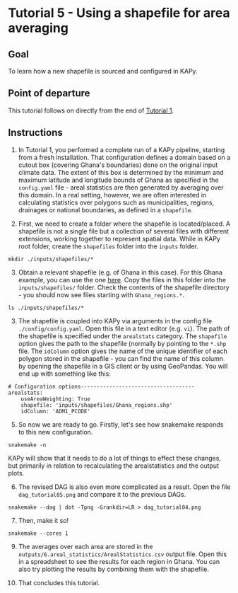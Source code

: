 # Tutorial 5 - Using a shapefile for area averaging

## Goal

To learn how a new shapefile is sourced and configured in KAPy.

## Point of departure

This tutorial follows on directly from the end of [Tutorial 1](Tutorial01.md).

## Instructions

1. In Tutorial 1, you performed a complete run of a KAPy pipeline, starting from a fresh installation.
That configuration defines a domain based on a cutout box (covering Ghana's boundaries) done on the original input climate data. The extent of this box is determined by the minimum and maximum latitude and longitude bounds of Ghana as specified in the `config.yaml` file - areal statistics are then generated by averaging over this domain. In a real setting, however, we are often interested in calculating statistics over polygons such as municipalities, regions, drainages or national boundaries, as defined in a `shapefile`. 

2. First, we need to create a folder where the shapefile is located/placed. A shapefile is not a single file but a collection of several files with different extensions, working together to represent spatial data. While in KAPy root folder, create the `shapefiles` folder into the `inputs` folder.

```
mkdir ./inputs/shapefiles/*
```

3. Obtain a relevant shapefile (e.g. of Ghana in this case). For this Ghana example, you can use the one [here](Tutorial05_files). Copy the files in this folder into the `inputs/shapefiles/` folder. Check the contents of the shapefile directory - you should now see files starting with `Ghana_regions.*`.

```
ls ./inputs/shapefiles/*
```

3. The shapefile is coupled into KAPy via arguments in the config file `./config/config.yaml`. Open this file in a text editor (e.g. `vi`). The path of the shapefile is specified under the `arealstats` category. The `shapefile` option gives the path to the shapefile (normally by pointing to the `*.shp` file. The `idColumn` option gives the name of the unique identifier of each polygon stored in the shapefile - you can find the name of this column by opening the shapefile in a GIS client or by using GeoPandas. You will end up with something like this:

```
# Configuration options------------------------------------
arealstats:
    useAreaWeighting: True
    shapefile: 'inputs/shapefiles/Ghana_regions.shp'
    idColumn: 'ADM1_PCODE'
```

5. So now we are ready to go. Firstly, let's see how snakemake responds to this new configuration. 

```
snakemake -n
```
KAPy will show that it needs to do a lot of things to effect these changes, but primarily in relation to recalculating the arealstatistics and the output plots. 

6. The revised DAG is also even more complicated as a result. Open the file `dag_tutorial05.png` and compare it to the previous DAGs.

```
snakemake --dag | dot -Tpng -Grankdir=LR > dag_tutorial04.png
```

7. Then, make it so!

```
snakemake --cores 1

```

9.  The averages over each area are stored in the `outputs/6.areal_statistics/ArealStatistics.csv` output file. Open this in a spreadsheet to see the results for each region in Ghana. You can also try plotting the results by combining them with the shapefile.

10. That concludes this tutorial. 
